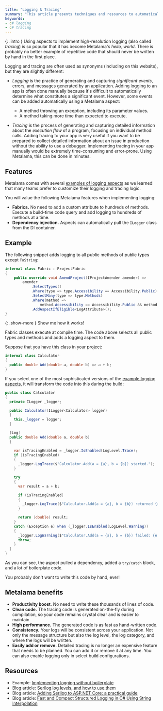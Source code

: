 ```yaml
---
title: "Logging & Tracing"
summary: "This article presents techniques and resources to automatically implement logging and tracing in C# using Metalama."
keywords:
- c# logging
- c# tracing
---
```


{: .intro }
Using aspects to implement high-resolution logging (also called _tracing_) is so popular that it has become Metalama's _hello, world_. There is probably no better example of repetitive code that should never be written by hand in the first place.

Logging and tracing are often used as synonyms (including on this website), but they are slightly different:

* *Logging* is the practice of generating and capturing _significant events_, errors, and messages generated by an application. Adding logging to an app is often done manually because it's difficult to automatically determine what constitutes a significant event. However, some events can be added automatically using a Metalama aspect:

    - A method throwing an exception, including its parameter values.
    - A method taking more time than expected to execute.

* *Tracing* is the process of generating and capturing detailed information about the _execution flow_ of a program, focusing on individual method calls. Adding tracing to your app is very useful if you want to be prepared to collect detailed information about an issue in production without the ability to use a debugger. Implementing tracing in your app manually would be extremely time-consuming and error-prone. Using Metalama, this can be done in minutes.

## Features

Metalama comes with several [examples of logging aspects](https://doc.metalama.net/examples/log) as we learned that many teams prefer to customize their logging and tracing logic.

You will value the following Metalama features when implementing logging:

- **Fabrics.** No need to add a custom attribute to hundreds of methods. Execute a build-time code query and add logging to hundreds of methods at a time.
- **Dependency injection.** Aspects can automatically pull the `ILogger` class from the DI container.

## Example

The following snippet adds logging to all public methods of public types except `ToString`:

```csharp
internal class Fabric : ProjectFabric
{
    public override void AmendProject(IProjectAmender amender) =>
        amender
            .SelectTypes()
            .Where(type => type.Accessibility == Accessibility.Public)
            .SelectMany(type => type.Methods)
            .Where(method =>
                method.Accessibility == Accessibility.Public && method.Name != "ToString")
            .AddAspectIfEligible<LogAttribute>();
}
```

{: .show-more }
Show me how it works!

Fabric classes execute at compile time. The code above selects all public types and methods and adds a logging aspect to them.

Suppose that you have this class in your project:

```cs
internal class Calculator
{
  public double Add(double a, double b) => a + b;
}
```

If you select one of the most sophisticated versions of the [example logging aspects](https://doc.metalama.net/examples/log), it will transform the code into this during the build:

```cs
public class Calculator
{
  private ILogger _logger;

  public Calculator(ILogger<Calculator> logger)
  {
    this._logger = logger;
  }

  [Log]
  public double Add(double a, double b)
  {

    var isTracingEnabled = _logger.IsEnabled(LogLevel.Trace);
    if (isTracingEnabled)
    {
      _logger.LogTrace($"Calculator.Add(a = {a}, b = {b}) started.");
    }

    try
    {
      var result = a + b;

      if (isTracingEnabled)
      {
        _logger.LogTrace($"Calculator.Add(a = {a}, b = {b}) returned {result}.");
      }

      return (double) result;
    }
    catch (Exception e) when (_logger.IsEnabled(LogLevel.Warning))
    {
      _logger.LogWarning($"Calculator.Add(a = {a}, b = {b}) failed: {e.Message}");
      throw;
    }
  }
}
```

As you can see, the aspect pulled a dependency, added a `try/catch` block, and a lot of boilerplate code.

You probably don't want to write this code by hand, ever!

## Metalama benefits

- **Productivity boost.** No need to write these thousands of lines of code.
- **Clean code.** The tracing code is generated on-the-fly during compilation, so your code remains crystal clear and is easier to maintain.
- **High performance.** The generated code is as fast as hand-written code.
- **Consistency.** Your logs will be consistent across your application. Not only the message structure but also the log level, the log category, and where the logs will be written.
- **Easily add or remove.** Detailed tracing is no longer an expensive feature that needs to be planned. You can add it or remove it at any time. You can also enable logging only in select build configurations.

## Resources

* Example: [Implementing logging without boilerplate](https://doc.metalama.net/examples/log)
* Blog article: [Serilog log levels, and how to use them](https://metalama.net/blog/serilog-log-levels)
* Blog article: [Adding Serilog to ASP.NET Core: a practical guide](https://metalama.net/blog/serilog-aspnetcore)
* Blog article: [Fast and Compact Structured Logging in C# Using String Interpolation](https://metalama.net/blog/structured-logging-with-string-interpolation)
